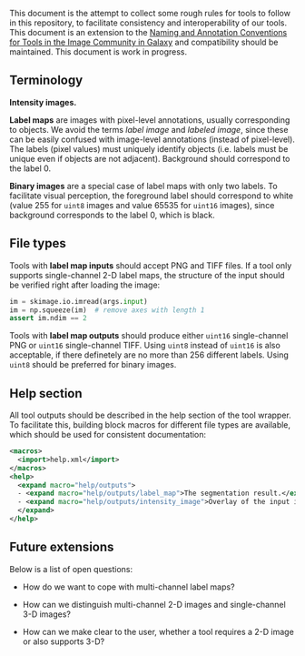 This document is the attempt to collect some rough rules for tools to follow in this repository, to facilitate consistency and interoperability of our tools. This document is an extension to the [Naming and Annotation Conventions for Tools in the Image Community in Galaxy](https://github.com/elixir-europe/biohackathon-projects-2023/blob/main/16/paper/paper.md#conventions) and compatibility should be maintained. This document is work in progress.

## Terminology

**Intensity images.**

**Label maps** are images with pixel-level annotations, usually corresponding to objects. We avoid the terms *label image* and *labeled image*, since these can be easily confused with image-level annotations (instead of pixel-level). The labels (pixel values) must uniquely identify objects (i.e. labels must be unique even if objects are not adjacent). Background should correspond to the label 0.

**Binary images** are a special case of label maps with only two labels. To facilitate visual perception, the foreground label should correspond to white (value 255 for `uint8` images and value 65535 for `uint16` images), since background corresponds to the label 0, which is black.

## File types

Tools with **label map inputs** should accept PNG and TIFF files. If a tool only supports single-channel 2-D label maps, the structure of the input should be verified right after loading the image:

```python
im = skimage.io.imread(args.input)
im = np.squeeze(im)  # remove axes with length 1
assert im.ndim == 2
```

Tools with **label map outputs** should produce either `uint16` single-channel PNG or `uint16` single-channel TIFF. Using `uint8` instead of `uint16` is also acceptable, if there definetely are no more than 256 different labels. Using `uint8` should be preferred for binary images.

## Help section

All tool outputs should be described in the help section of the tool wrapper. To facilitate this, building block macros for different file types are available, which should be used for consistent documentation:

```xml
<macros>
  <import>help.xml</import>
</macros>
<help>
  <expand macro="help/outputs">
  - <expand macro="help/outputs/label_map">The segmentation result.</expand>
  - <expand macro="help/outputs/intensity_image">Overlay of the input image and the segmentation result.</expand>
  </expand>
</help>
```

## Future extensions

Below is a list of open questions:

- How do we want to cope with multi-channel label maps?

- How can we distinguish multi-channel 2-D images and single-channel 3-D images?

- How can we make clear to the user, whether a tool requires a 2-D image or also supports 3-D?
